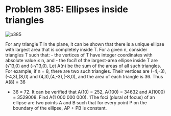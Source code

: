 # Problem 385: Ellipses inside triangles

![p385](img/385.gif)

For any triangle T in the plane, it can be shown that there is a unique
ellipse with largest area that is completely inside T. For a given n,
consider triangles T such that: - the vertices of T have integer
coordinates with absolute value ≤ n, and - the foci1 of the largest-area
ellipse inside T are (√13,0) and (-√13,0). Let A(n) be the sum of the
areas of all such triangles. For example, if n = 8, there are two such
triangles. Their vertices are (-4,-3),(-4,3),(8,0) and
(4,3),(4,-3),(-8,0), and the area of each triangle is 36. Thus A(8) = 36
+ 36 = 72. It can be verified that A(10) = 252, A(100) = 34632 and
A(1000) = 3529008. Find A(1 000 000 000). 1The foci (plural of focus) of
an ellipse are two points A and B such that for every point P on the
boundary of the ellipse, AP + PB is constant.